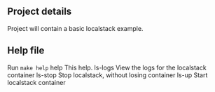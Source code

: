 ## Project details
Project will contain a basic localstack example.

## Help file
Run `make help`
help                 This help.
ls-logs              View the logs for the localstack container
ls-stop              Stop localstack, without losing container
ls-up                Start localstack container
